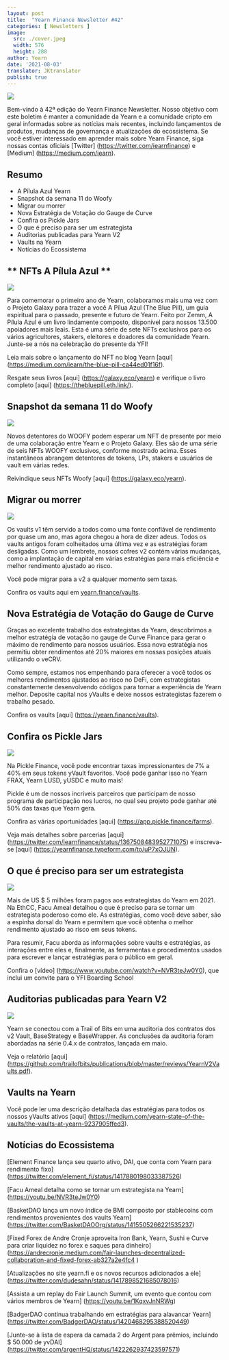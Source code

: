 ```yaml
---
layout: post
title:  "Yearn Finance Newsletter #42"
categories: [ Newsletters ]
image:
  src: ./cover.jpeg
  width: 576
  height: 288
author: Yearn
date: '2021-08-03'
translator: JKtranslator
publish: true
---
```



![](/_posts/_newsletters/Yearn-Finance-Newsletter-42/cover.jpeg?w=880&h=440)

Bem-vindo à 42ª edição do Yearn Finance Newsletter. Nosso objetivo com este boletim é manter a comunidade da Yearn e a comunidade cripto em geral informadas sobre as notícias mais recentes, incluindo lançamentos de produtos, mudanças de governança e atualizações do ecossistema. Se você estiver interessado em aprender mais sobre Yearn Finance, siga nossas contas oficiais [Twitter] (https://twitter.com/iearnfinance) e [Medium] (https://medium.com/iearn).

## **Resumo**

- A Pílula Azul Yearn
- Snapshot da semana 11 do Woofy
- Migrar ou morrer
- Nova Estratégia de Votação do Gauge de Curve
- Confira os Pickle Jars
- O que é preciso para ser um estrategista
- Auditorias publicadas para Yearn V2
- Vaults na Yearn
- Notícias do Ecossistema

## ** NFTs A Pílula Azul **

![](/_posts/_newsletters/Yearn-Finance-Newsletter-42/image2.jpg)

Para comemorar o primeiro ano de Yearn, colaboramos mais uma vez com o Projeto Galaxy para trazer a você  A Pílua Azul (The Blue Pill), um guia espiritual para o passado, presente e futuro de Yearn. Feito por Zemm, A Pílula Azul é um livro lindamente composto, disponível para nossos 13.500 apoiadores mais leais. Esta é uma série de sete NFTs exclusivos para os vários agricultores, stakers, eleitores e doadores da comunidade Yearn. Junte-se a nós na celebração do presente da YFI!

Leia mais sobre o lançamento do NFT no blog Yearn [aqui] (https://medium.com/iearn/the-blue-pill-ca44ed01f16f).

Resgate seus livros [aqui] (https://galaxy.eco/yearn) e verifique o livro completo [aqui] (https://thebluepill.eth.link/).

## **Snapshot da semana 11 do Woofy**

![](/_posts/_newsletters/Yearn-Finance-Newsletter-42/image3.jpg)

Novos detentores do WOOFY podem esperar um NFT de presente por meio de uma colaboração entre Yearn e o Projeto Galaxy. Eles são de uma série de seis NFTs WOOFY exclusivos, conforme mostrado acima. Esses instantâneos abrangem detentores de tokens, LPs, stakers e usuários de vault em várias redes.

Reivindique seus NFTs Woofy [aqui] (https://galaxy.eco/yearn).

## **Migrar ou morrer**

![](/_posts/_newsletters/Yearn-Finance-Newsletter-42/image4.jpg)

Os vaults v1 têm servido a todos como uma fonte confiável de rendimento por quase um ano, mas agora chegou a hora de dizer adeus. Todos os vaults antigos foram colheitados uma última vez e as estratégias foram desligadas. Como um lembrete, nossos cofres v2 contém várias mudanças, como a implantação de capital em várias estratégias para mais eficiência e melhor rendimento ajustado ao risco.

Você pode migrar para a v2 a qualquer momento sem taxas.

Confira os vaults aqui em [yearn.finance/vaults](https://yearn.finance/vaults).

## **Nova Estratégia de Votação do Gauge de Curve**

Graças ao excelente trabalho dos estrategistas da Yearn, descobrimos a melhor estratégia de votação no gauge de Curve Finance para gerar o máximo de rendimento para nossos usuários. Essa nova estratégia nos permitiu obter rendimentos até 20% maiores em nossas posições atuais utilizando o veCRV.

Como sempre, estamos nos empenhando para oferecer a você todos os melhores rendimentos ajustados ao risco no DeFi, com estrategistas constantemente desenvolvendo códigos para tornar a experiência de Yearn melhor. Deposite capital nos yVaults e deixe nossos estrategistas fazerem o trabalho pesado.

Confira os vaults [aqui] (https://yearn.finance/vaults).

## **Confira os Pickle Jars**

![](/_posts/_newsletters/Yearn-Finance-Newsletter-42/image5.jpg)

Na Pickle Finance, você pode encontrar taxas impressionantes de 7% a 40% em seus tokens yVault favoritos. Você pode ganhar isso no Yearn FRAX, Yearn LUSD, yUSDC e muito mais!

Pickle é um de nossos incríveis parceiros que participam de nosso programa de participação nos lucros, no qual seu projeto pode ganhar até 50% das taxas que Yearn gera.

Confira as várias oportunidades [aqui] (https://app.pickle.finance/farms).

Veja mais detalhes sobre parcerias [aqui] (https://twitter.com/iearnfinance/status/1367508483952771075) e inscreva-se [aqui] (https://yearnfinance.typeform.com/to/uP7xOJUN).

## **O que é preciso para ser um estrategista**

![](/_posts/_newsletters/Yearn-Finance-Newsletter-42/image6.jpg)

Mais de US $ 5 milhões foram pagos aos estrategistas do Yearn em 2021. Na EthCC, Facu Ameal detalhou o que é preciso para se tornar um estrategista poderoso como ele. As estratégias, como você deve saber, são a espinha dorsal do Yearn e permitem que você obtenha o melhor rendimento ajustado ao risco em seus tokens.

Para resumir, Facu aborda as informações sobre vaults e estratégias, as interações entre eles e, finalmente, as ferramentas e procedimentos usados para escrever e lançar estratégias para o público em geral.

Confira o [vídeo] (https://www.youtube.com/watch?v=NVR3teJw0Y0), que inclui um convite para o YFI Boarding School

## **Auditorias publicadas para Yearn V2**

![](/_posts/_newsletters/Yearn-Finance-Newsletter-42/image7.jpg)

Yearn se conectou com a Trail of Bits em uma auditoria dos contratos dos  v2 Vault, BaseStrategy e BaseWrapper. As conclusões da auditoria foram abordadas na série 0.4.x de contratos, lançada em maio.

Veja o relatório [aqui] (https://github.com/trailofbits/publications/blob/master/reviews/YearnV2Vaults.pdf).

## **Vaults na Yearn**

Você pode ler uma descrição detalhada das estratégias para todos os nossos yVaults ativos [aqui] (https://medium.com/yearn-state-of-the-vaults/the-vaults-at-yearn-9237905ffed3).

## **Notícias do Ecossistema**

[Element Finance lança seu quarto ativo, DAI, que conta com Yearn para rendimento fixo] (https://twitter.com/element_fi/status/1417880198033387526)

[Facu Ameal detalha como se tornar um estrategista na Yearn] (https://youtu.be/NVR3teJw0Y0)

[BasketDAO lança um novo índice de BMI composto por stablecoins com rendimentos provenientes dos vaults Yearn] (https://twitter.com/BasketDAOOrg/status/1415505266221535237)

[Fixed Forex de Andre Cronje aproveita Iron Bank, Yearn, Sushi e Curve para criar liquidez no forex e saques para dinheiro] (https://andrecronje.medium.com/fair-launches-decentralized-collaboration-and-fixed-forex-ab327a2e4fc4 )

[Atualizações no site yearn.fi e os novos recursos adicionados a ele] (https://twitter.com/dudesahn/status/1417898521685078016)

[Assista a um replay do Fair Launch Summit, um evento que contou com vários membros de Yearn] (https://youtu.be/1KqxvJnNRWg)

[BadgerDAO continua trabalhando em estratégias para alavancar Yearn] (https://twitter.com/BadgerDAO/status/1420468295388520449)

[Junte-se à lista de espera da camada 2 do Argent para prêmios, incluindo $ 50.000 de yvDAI] (https://twitter.com/argentHQ/status/1422262937423597571)